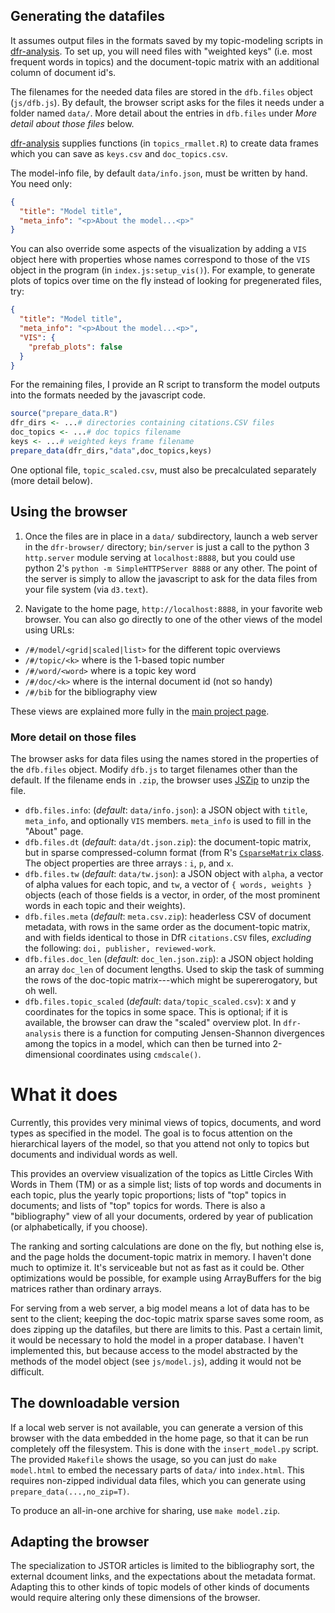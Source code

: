 
## Generating the datafiles

It assumes output files in the formats saved by my topic-modeling scripts in [dfr-analysis](http://github.com/agoldst/dfr-analysis). To set up, you will need files with "weighted keys" (i.e. most frequent words in topics) and the document-topic matrix with an additional column of document id's.

The filenames for the needed data files are stored in the `dfb.files` object (`js/dfb.js`). By default, the browser script asks for the files it needs under a folder named `data/`. More detail about the entries in `dfb.files` under *More detail about those files* below.

[dfr-analysis](http://github.com/agoldst/dfr-analysis) supplies functions (in `topics_rmallet.R`) to create data frames which you can save as `keys.csv` and `doc_topics.csv`.

The model-info file, by default `data/info.json`, must be written by hand. You need only:

```json
{
  "title": "Model title",
  "meta_info": "<p>About the model...<p>"
}
```

You can also override some aspects of the visualization by adding a `VIS` object here with properties whose names correspond to those of the `VIS` object in the program (in `index.js:setup_vis()`). For example, to generate plots of topics over time on the fly instead of looking for pregenerated files, try:

```json
{
  "title": "Model title",
  "meta_info": "<p>About the model...<p>",
  "VIS": {
    "prefab_plots": false
  }
}
```

For the remaining files, I provide an R script to transform the model outputs into the formats needed by the javascript code.

```r
source("prepare_data.R")
dfr_dirs <- ...# directories containing citations.CSV files
doc_topics <- ...# doc topics filename
keys <- ...# weighted keys frame filename
prepare_data(dfr_dirs,"data",doc_topics,keys)
```

One optional file, `topic_scaled.csv`, must also be precalculated separately (more detail below).

## Using the browser

1. Once the files are in place in a `data/` subdirectory, launch a web server in the `dfr-browser/` directory; `bin/server` is just a call to the python 3 `http.server` module serving at `localhost:8888`, but you could use python 2's `python -m SimpleHTTPServer 8888` or any other. The point of the server is simply to allow the javascript to ask for the data files from your file system (via `d3.text`).

2. Navigate to the home page, `http://localhost:8888`, in your favorite web browser. You can also go directly to one of the other views of the model using URLs:

- `/#/model/<grid|scaled|list>` for the different topic overviews
- `/#/topic/<k>` where *<k>* is the 1-based topic number
- `/#/word/<word>` where *<word>* is a topic key word
- `/#/doc/<k>` where *<k>* is the internal document id (not so handy)
- `/#/bib` for the bibliography view

These views are explained more fully in the [main project page](http://agoldst.github.io/dfr-browser).

### More detail on those files

The browser asks for data files using the names stored in the properties of the `dfb.files` object. Modify `dfb.js` to target filenames other than the default. If the filename ends in `.zip`, the browser uses [JSZip]() to unzip the file.

- `dfb.files.info`: (*default*: `data/info.json`): a JSON object with `title`, `meta_info`, and optionally `VIS` members. `meta_info` is used to fill in the "About" page.
- `dfb.files.dt` (*default*: `data/dt.json.zip`): the document-topic matrix, but in sparse compressed-column format (from R's [`CsparseMatrix` class](http://stat.ethz.ch/R-manual/R-devel/library/Matrix/html/CsparseMatrix-class.html). The object properties are three arrays : `i`, `p`, and `x`.
- `dfb.files.tw` (*default*: `data/tw.json`): a JSON object with `alpha`, a vector of alpha values for each topic, and `tw`, a vector of `{ words, weights }` objects (each of those fields is a vector, in order, of the most prominent words in each topic and their weights).
- `dfb.files.meta` (*default*: `meta.csv.zip`): headerless CSV of document metadata, with rows in the same order as the document-topic matrix, and with fields identical to those in DfR `citations.CSV` files, *excluding* the following: `doi, publisher, reviewed-work`.
- `dfb.files.doc_len` (*default*: `doc_len.json.zip`): a JSON object holding an array `doc_len` of document lengths. Used to skip the task of summing the rows of the doc-topic matrix---which might be supererogatory, but oh well.
- `dfb.files.topic_scaled` (*default*: `data/topic_scaled.csv`): x and y coordinates for the topics in some space. This is optional; if it is available, the browser can draw the "scaled" overview plot. In `dfr-analysis` there is a function for computing Jensen-Shannon divergences among the topics in a model, which can then be turned into 2-dimensional coordinates using `cmdscale()`. 


# What it does

Currently, this provides very minimal views of topics, documents, and word types as specified in the model. The goal is to focus attention on the hierarchical layers of the model, so that you attend not only to topics but documents and individual words as well.

This provides an overview visualization of the topics as Little Circles With Words in Them (TM) or as a simple list; lists of top words and documents in each topic, plus the yearly topic proportions; lists of "top" topics in documents; and lists of "top" topics for words. There is also a "bibliography" view of all your documents, ordered by year of publication (or alphabetically, if you choose).


The ranking and sorting calculations are done on the fly, but nothing else is, and the page holds the document-topic matrix in memory. I haven't done much to optimize it. It's serviceable but not as fast as it could be. Other optimizations would be possible, for example using ArrayBuffers for the big matrices rather than ordinary arrays.

For serving from a web server, a big model means a lot of data has to be sent to the client; keeping the doc-topic matrix sparse saves some room, as does zipping up the datafiles, but there are limits to this. Past a certain limit, it would be necessary to hold the model in a proper database. I haven't implemented this, but because access to the model abstracted by the methods of the model object (see `js/model.js`), adding it would not be difficult. 

## The downloadable version

If a local web server is not available, you can generate a version of this browser with the data embedded in the home page, so that it can be run completely off the filesystem. This is done with the `insert_model.py` script. The provided `Makefile` shows the usage, so you can just do `make model.html` to embed the necessary parts of `data/` into `index.html`. This requires non-zipped individual data files, which you can generate using `prepare_data(...,no_zip=T)`.

To produce an all-in-one archive for sharing, use `make model.zip`.

## Adapting the browser

The specialization to JSTOR articles is limited to the bibliography sort, the external dcoument links, and the expectations about the metadata format. Adapting this to other kinds of topic models of other kinds of documents would require altering only these dimensions of the browser.
